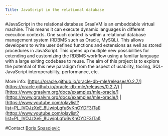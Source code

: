 ```yaml
---
Title: JavaScript in the relational database
---
```

#JavaScript in the relational database
GraalVM is an embeddable virtual machine. This means it can execute dynamic languages in different execution contexts. One such context is within a relational database management system (RDBMS such as Oracle, MySQL). This allows developers to write user defined functions and extensions as well as stored procedures in JavaScript. This opens up multiple new possibilities for extending and customizing the RDBMS workflow using a familiar language with a large exiting codebase to reuse. The aim of this project is to explore the potential of this new paradigm from the aspect of usability, tooling, SQL-JavaScript interoperability, performance, etc.

More info: 
[https://oracle.github.io/oracle-db-mle/releases/0.2.7/](https://oracle.github.io/oracle-db-mle/releases/0.2.7/) | 
[https://www.graalvm.org/docs/examples/mle-oracle/](https://www.graalvm.org/docs/examples/mle-oracle/) | 
[https://www.youtube.com/playlist?list=PL_lVOJzXeE_8UwipLqfu6vKnOYDF3ITaI](https://www.youtube.com/playlist?list=PL_lVOJzXeE_8UwipLqfu6vKnOYDF3ITaI)

#Contact
[Boris Spasojević](%base_url%/staff/Boris-Spasojevic)
